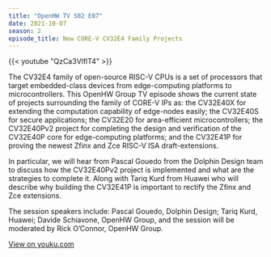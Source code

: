 ```yaml
---
title: "OpenHW TV S02 E07"
date: 2021-10-07
season: 2
episode_title: New CORE-V CV32E4 Family Projects
---
```


{{< youtube "QzCa3VlflT4" >}}

The CV32E4 family of open-source RISC-V CPUs is a set of processors that target embedded-class devices from edge-computing platforms to microcontrollers. This OpenHW Group TV episode shows the current state of projects surrounding the family of CORE-V IPs as: the CV32E40X for extending the computation capability of edge-nodes easily; the CV32E40S for secure applications; the CV32E20 for area-efficient microcontrollers; the CV32E40Pv2 project for completing the design and verification of the CV32E40P core for edge-computing platforms; and the CV32E41P for proving the newest Zfinx and Zce RISC-V ISA draft-extensions.

In particular, we will hear from Pascal Gouedo from the Dolphin Design team to discuss how the CV32E40Pv2 project is implemented and what are the strategies to complete it. Along with Tariq Kurd from Huawei who will describe why building the CV32E41P is important to rectify the Zfinx and Zce extensions.

The session speakers include: Pascal Gouedo, Dolphin Design; Tariq Kurd, Huawei; Davide Schiavone, OpenHW Group, and the session will be moderated by Rick O’Connor, OpenHW Group.

[View on youku.com](https://v.youku.com/v_show/id_XNTgxMTE4MTkzNg==.html)
